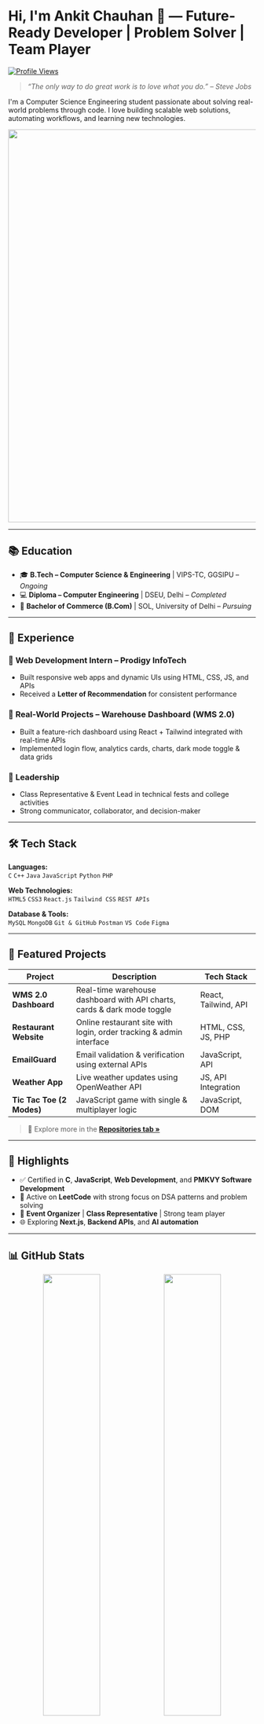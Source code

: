 # Hi, I'm Ankit Chauhan 👋 — Future-Ready Developer | Problem Solver | Team Player

[![Profile Views](https://komarev.com/ghpvc/?username=whoankitchauhan&label=Profile+Views&color=0e75b6&style=flat-square)](https://github.com/whoankitchauhan)

> _“The only way to do great work is to love what you do.” – Steve Jobs_

I'm a Computer Science Engineering student passionate about solving real-world problems through code. I love building scalable web solutions, automating workflows, and learning new technologies.

<p align="center">
  <img src="https://user-images.githubusercontent.com/74038190/213910845-af37a709-8995-40d6-be59-724526e3c3d7.gif" width="800" />
</p>

---

## 📚 Education

- 🎓 **B.Tech – Computer Science & Engineering** | VIPS-TC, GGSIPU – _Ongoing_
- 💻 **Diploma – Computer Engineering** | DSEU, Delhi – _Completed_
- 📘 **Bachelor of Commerce (B.Com)** | SOL, University of Delhi – _Pursuing_

---

## 💼 Experience

### 🔹 **Web Development Intern – Prodigy InfoTech**
- Built responsive web apps and dynamic UIs using HTML, CSS, JS, and APIs
- Received a **Letter of Recommendation** for consistent performance

### 🔹 **Real-World Projects – Warehouse Dashboard (WMS 2.0)**
- Built a feature-rich dashboard using React + Tailwind integrated with real-time APIs
- Implemented login flow, analytics cards, charts, dark mode toggle & data grids

### 🔹 **Leadership**
- Class Representative & Event Lead in technical fests and college activities
- Strong communicator, collaborator, and decision-maker

---

## 🛠️ Tech Stack

**Languages:**  
`C` `C++` `Java` `JavaScript` `Python` `PHP`

**Web Technologies:**  
`HTML5` `CSS3` `React.js` `Tailwind CSS` `REST APIs`

**Database & Tools:**  
`MySQL` `MongoDB` `Git & GitHub` `Postman` `VS Code` `Figma`

---

## 🚀 Featured Projects

| Project                  | Description                                                                 | Tech Stack             |
|--------------------------|-----------------------------------------------------------------------------|------------------------|
| **WMS 2.0 Dashboard**     | Real-time warehouse dashboard with API charts, cards & dark mode toggle     | React, Tailwind, API   |
| **Restaurant Website**   | Online restaurant site with login, order tracking & admin interface         | HTML, CSS, JS, PHP     |
| **EmailGuard**           | Email validation & verification using external APIs                         | JavaScript, API        |
| **Weather App**          | Live weather updates using OpenWeather API                                  | JS, API Integration    |
| **Tic Tac Toe (2 Modes)**| JavaScript game with single & multiplayer logic                             | JavaScript, DOM        |

> 🔗 Explore more in the [**Repositories tab »**](https://github.com/whoankitchauhan?tab=repositories)

---

## 🧠 Highlights

- ✅ Certified in **C**, **JavaScript**, **Web Development**, and **PMKVY Software Development**
- 🔁 Active on **LeetCode** with strong focus on DSA patterns and problem solving
- 🎤 **Event Organizer** | **Class Representative** | Strong team player
- 🌐 Exploring **Next.js**, **Backend APIs**, and **AI automation**

---

## 📊 GitHub Stats

<p align="center">
  <img src="https://github-readme-stats.vercel.app/api?username=whoankitchauhan&show_icons=true&theme=radical&count_private=true" width="48%" />
  <img src="https://github-readme-stats.vercel.app/api/top-langs/?username=whoankitchauhan&layout=compact&theme=radical&hide=html,scss,ejs" width="48%" />
  <br/>
  <img src="https://streak-stats.demolab.com?user=whoankitchauhan&theme=radical" alt="GitHub Streak" />
</p>

---

## 📬 Let's Connect

- 🔗 [LinkedIn](https://www.linkedin.com/in/whoankitchauhan)
- 💻 [GitHub](https://github.com/whoankitchauhan)
- 📧 [Email](mailto:whoankitchauhan@gmail.com)
- 🐦 [Twitter](https://twitter.com/whoankitchauhan)
- 📸 [Instagram](https://www.instagram.com/whoankitchauhan/)
- 📘 [Facebook](https://www.facebook.com/whoankitchauhan)

---

### 💡 Let’s collaborate and turn ideas into impact!
